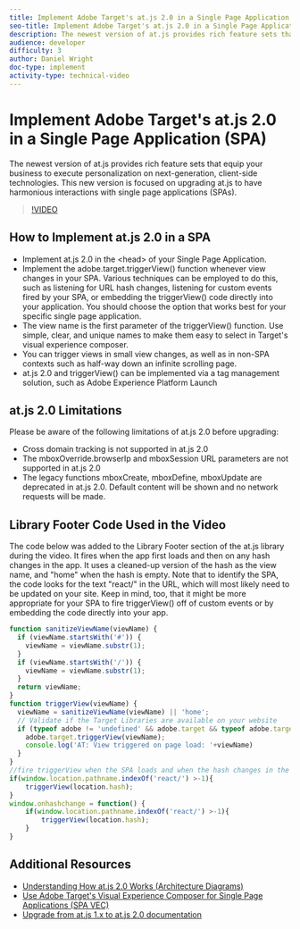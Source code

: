 ```yaml
---
title: Implement Adobe Target's at.js 2.0 in a Single Page Application (SPA)
seo-title: Implement Adobe Target's at.js 2.0 in a Single Page Application (SPA)
description: The newest version of at.js provides rich feature sets that equip your business to execute personalization on next-generation, client-side technologies. This new version is focused on upgrading at.js to have harmonious interactions with single page applications (SPAs).
audience: developer
difficulty: 3
author: Daniel Wright
doc-type: implement
activity-type: technical-video
---
```


# Implement Adobe Target's at.js 2.0 in a Single Page Application (SPA)

The newest version of at.js provides rich feature sets that equip your business to execute personalization on next-generation, client-side technologies. This new version is focused on upgrading at.js to have harmonious interactions with single page applications (SPAs).

>[!VIDEO](https://video.tv.adobe.com/v/26248?quality=12)

## How to Implement at.js 2.0 in a SPA

* Implement at.js 2.0 in the &lt;head&gt; of your Single Page Application.  
* Implement the adobe.target.triggerView() function whenever view changes in your SPA. Various techniques can be employed to do this, such as listening for URL hash changes, listening for custom events fired by your SPA, or embedding the triggerView() code directly into your application. You should choose the option that works best for your specific single page application.
* The view name is the first parameter of the triggerView() function. Use simple, clear, and unique names to make them easy to select in Target's visual experience composer.
* You can trigger views in small view changes, as well as in non-SPA contexts such as half-way down an infinite scrolling page.
* at.js 2.0 and triggerView() can be implemented via a tag management solution, such as Adobe Experience Platform Launch

## at.js 2.0 Limitations

Please be aware of the following limitations of at.js 2.0 before upgrading:

* Cross domain tracking is not supported in at.js 2.0
* The mboxOverride.browserIp and mboxSession URL parameters are not supported in at.js 2.0
* The legacy functions mboxCreate, mboxDefine, mboxUpdate are deprecated in at.js 2.0. Default content will be shown and no network requests will be made.

## Library Footer Code Used in the Video

The code below was added to the Library Footer section of the at.js library during the video. It fires when the app first loads and then on any hash changes in the app. It uses a cleaned-up version of the hash as the view name, and "home" when the hash is empty. Note that to identify the SPA, the code looks for the text "react/" in the URL, which will most likely need to be updated on your site. Keep in mind, too, that it might be more appropriate for your SPA to fire triggerView() off of custom events or by embedding the code directly into your app.

```javascript
function sanitizeViewName(viewName) {
  if (viewName.startsWith('#')) {
    viewName = viewName.substr(1);
  }
  if (viewName.startsWith('/')) {
    viewName = viewName.substr(1);
  }
  return viewName;
}
function triggerView(viewName) {
  viewName = sanitizeViewName(viewName) || 'home';
  // Validate if the Target Libraries are available on your website
  if (typeof adobe != 'undefined' && adobe.target && typeof adobe.target.triggerView === 'function') {
    adobe.target.triggerView(viewName);
    console.log('AT: View triggered on page load: '+viewName)
  }
}
//fire triggerView when the SPA loads and when the hash changes in the SPA
if(window.location.pathname.indexOf('react/') >-1){
    triggerView(location.hash);
}
window.onhashchange = function() {
    if(window.location.pathname.indexOf('react/') >-1){
        triggerView(location.hash);
    }
}
```

## Additional Resources

* [Understanding How at.js 2.0 Works (Architecture Diagrams)](understanding-how-atjs-20-works.md)  
* [Use Adobe Target's Visual Experience Composer for Single Page Applications (SPA VEC)](../experiences/use-the-visual-experience-composer-for-single-page-applications.md)
* [Upgrade from at.js 1.x to at.js 2.0 documentation](https://docs.adobe.com/content/help/en/target/using/implement-target/client-side/upgrading-from-atjs-1x-to-atjs-20.html)